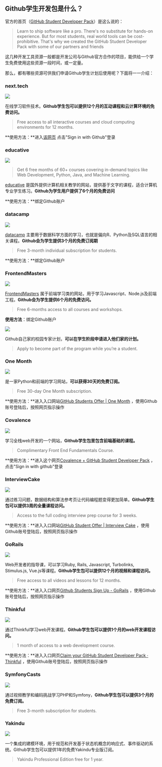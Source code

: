## Github学生开发包是什么？

官方的首页（[GitHub Student Developer Pack](https://link.zhihu.com/?target=https%3A//education.github.com/pack)）是这么说的：

> Learn to ship software like a pro. There's no substitute for hands-on experience. But for most students, real world tools can be cost-prohibitive. That's why we created the GitHub Student Developer Pack with some of our partners and friends

这几种开发工具资源一般都是开发公司与Github官方合作的项目，能供给一个学生免费使用这些资源一段时间，或一定量。

那么，都有哪些资源可供我们申请Github学生计划后使用呢？下面将一一介绍：

### next.tech

![](https://pic3.zhimg.com/80/v2-89d124ce1f980d557369a218e53432c2_720w.webp)

在线学习软件技术。**Github学生包可以提供12个月的互动课程和云计算环境的免费访问。**

> Free access to all interactive courses and cloud computing environments for 12 months.

**使用方法：**进入[该网页](https://link.zhihu.com/?target=https%3A//next.tech/github-students) 点击"Sign in with Github"登录

### educative

![](https://pic4.zhimg.com/80/v2-a230719b31c2ed094b0928014e7d2d87_720w.webp)

> Get 6 free months of 60+ courses covering in-demand topics like Web Development, Python, Java, and Machine Learning.

[educative](https://link.zhihu.com/?target=https%3A//www.educative.io/) 是国外提供计算机相关教学的网站，提供基于文字的课程，适合计算机专业学生练习。**Github为学生用户提供了6个月的免费访问**

**使用方法：**绑定Github账户

### datacamp

![](https://pic3.zhimg.com/80/v2-2dcd9e1560df09571bb832964fc3ecb6_720w.webp)

[datacamp](https://link.zhihu.com/?target=https%3A//www.datacamp.com/) 主要用于数据科学方面的学习，也就是偏向R、Python及SQL语言的相关课程。**Github会为学生提供3个月的免费订阅期**

> Free 3-month individual subscription for students.

**使用方法：**绑定Github账户

### FrontendMasters

![](https://pic2.zhimg.com/80/v2-25b7d1cf6eb11ec58b8d5c27a05a0471_720w.webp)

[FrontendMasters](https://link.zhihu.com/?target=https%3A//frontendmasters.com/) 属于前端学习类的网站，用于学习Javascript、Node.js及前端工程。**Github会为学生提供6个月的免费访问。**

> Free 6-months access to all courses and workshops.

**使用方法**：绑定Github账户

![](https://pic3.zhimg.com/80/v2-e4745d78a773d632d1f2685beaaef74a_720w.webp)

Github自己家的校园专家计划，**可以在学生阶段申请进入他们家的计划。**

> Apply to become part of the program while you’re a student.

### One Month

![](https://pic3.zhimg.com/80/v2-e509c1b0ac0ec2e2af7cff93a4f4ed1e_720w.webp)

是一家Python和前端的学习网站，**可以获得30天的免费订阅。**

> Free 30-day One Month subscription.

**使用方法：**进入入口网站[GitHub Students Offer | One Month](https://link.zhihu.com/?target=https%3A//onemonth.com/github/students%23%3A~%3Atext%3DOne%2520Month%2520for%2520GitHub%2520students%2520A%2520special%2520offer%2Cwhat%2520you%2520need%2520to%2520learn%2520to%2520code%2520quickly) ，使用Github账号登陆后，按照网页指示操作

### Covalence

![](https://pic2.zhimg.com/80/v2-5ae15be3104ffffdc0adb6ea8d3c0151_720w.webp)

学习全栈web开发的一个网站，**Github学生包里包含前端基础的课程。**

> Complimentary Front End Fundamentals Course.

**使用方法：**进入这个网页[Covalence + GitHub Student Developer Pack](https://link.zhihu.com/?target=https%3A//covalence.io/lp/github-students/) ，点击"Sign in with github"登录

### InterviewCake

![](https://pic1.zhimg.com/80/v2-c22917820c4d5665738256a2ed6e7f48_720w.webp)

通过练习问题，数据结构和算法参考页让代码编程题变得更加简单。**Github学生包可以提供3周的全量课程访问。**

> Access to the full coding interview prep course for 3 weeks.

**使用方法：**进入入口网站[GitHub Student Offer | Interview Cake](https://link.zhihu.com/?target=https%3A//www.interviewcake.com/github-students) ，使用Github账号登陆后，按照网页指示操作

### GoRails

![](https://pic3.zhimg.com/80/v2-2e418f6c6c63791ae6e72a6829d47ac6_720w.webp)

Web开发者的指导课，可以学习Ruby, Rails, Javascript, Turbolinks, Stimulus.js, Vue.js等课程。**Github学生包可以提供12个月的视频和课程访问。**

> Free access to all videos and lessons for 12 months.

**使用方法：**进入入口网页[Github Students Sign Up - GoRails](https://link.zhihu.com/?target=https%3A//gorails.com/github-students) ，使用Github账号登陆后，按照网页指示操作

### Thinkful

![](https://pic3.zhimg.com/80/v2-159246f11cfe4a6835aac99dfd5cfb42_720w.webp)

通过Thinkful学习web开发课程。**Github学生包可以提供1个月的web开发课程访问。**

> 1 month of access to a web development course.

**使用方法：**进入入口网页[Claim your GitHub Student Developer Pack · Thinkful](https://link.zhihu.com/?target=https%3A//www.thinkful.com/github-student-developer-pack/) ，使用Github账号登陆后，按照网页指示操作

### SymfonyCasts

![](https://pic3.zhimg.com/80/v2-00c72523d656ee7623488d409e729f56_720w.webp)

通过视频教学和编码挑战学习PHP和Symfony，**Github学生包可以提供3个月的免费订阅。**

> Free 3-month subscription for students.

### Yakindu

![](https://pic3.zhimg.com/80/v2-257ac8744938cfa49f159257b835959e_720w.webp)

一个集成的建模环境，用于规范和开发基于状态机概念的响应式、事件驱动的系统。Github学生包可以提供1年的免费Yakindu专业版订阅。

> Yakindu Professional Edition free for 1 year.